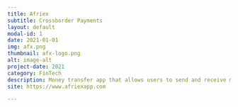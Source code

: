 ```yaml
---
title: Afriex
subtitle: Crossborder Payments
layout: default
modal-id: 1
date: 2021-01-01
img: afx.png
thumbnail: afx-logo.png
alt: image-alt
project-date: 2021
category: FinTech
description: Money transfer app that allows users to send and receive money between Africa and other parts of the world
site: https://www.afriexapp.com

---
```

